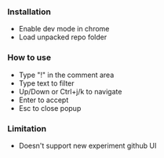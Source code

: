 ### Installation
- Enable dev mode in chrome
- Load unpacked repo folder

### How to use
- Type "!" in the comment area
- Type text to filter
- Up/Down or Ctrl+j/k to navigate
- Enter to accept
- Esc to close popup

### Limitation
- Doesn't support new experiment github UI

